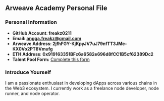 ## Arweave Academy Personal File  

### Personal Information  
- **GitHub Account: freakz0211**  
- **Email: angga.freakz@gmail.com**
- **Arweave Address: 2jfhFGY-KjKpyJV7uJ79nfTT3JMe-KX0Vo2PT8Vmufg** 
- **ETH Address: 0x919163351BFc6a6582e696d8fCC1B5cf62389Dc2**
- **Talent Pool Form:** [Complete this form](https://docs.google.com/forms/d/e/1FAIpQLSfWA5fIIcBgmRppm3jNz5vmf9Mai_QMVil-2pO4r7YKn_Zhtw/viewform?usp=sf_link)  

### Introduce Yourself  
I am a passionate enthusiast in developing dApps across various chains in the Web3 ecosystem. I currently work as a freelance node developer, node runner, and node operator.  
